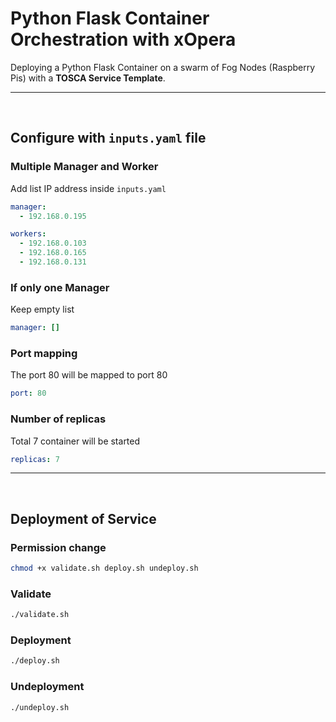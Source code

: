# Python Flask Container Orchestration with xOpera

Deploying a Python Flask Container on a swarm of Fog Nodes (Raspberry Pis) with a **TOSCA Service Template**.

---
<br>

## Configure with `inputs.yaml` file

### Multiple Manager and Worker
Add list IP address inside `inputs.yaml`
```YAML
manager:
  - 192.168.0.195

workers:
  - 192.168.0.103
  - 192.168.0.165
  - 192.168.0.131
```

### If only one Manager
Keep empty list
```YAML
manager: []
```

### Port mapping
The port 80 will be mapped to port 80
```YAML
port: 80
```
### Number of replicas
Total 7 container will be started
```YAML
replicas: 7
```
---
<br>

## Deployment of Service
### Permission change
```BASH
chmod +x validate.sh deploy.sh undeploy.sh
```

### Validate
```BASH
./validate.sh
```
### Deployment
```BASH
./deploy.sh
```
### Undeployment
```BASH
./undeploy.sh
```